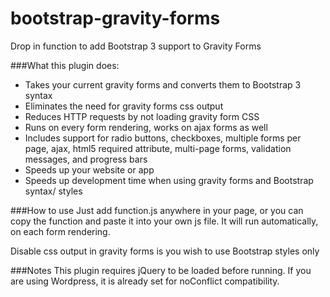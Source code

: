 bootstrap-gravity-forms
=======================

Drop in function to add Bootstrap 3 support to Gravity Forms

###What this plugin does:
* Takes your current gravity forms and converts them to Bootstrap 3 syntax
* Eliminates the need for gravity forms css output
* Reduces HTTP requests by not loading gravity form CSS
* Runs on every form rendering, works on ajax forms as well
* Includes support for radio buttons, checkboxes, multiple forms per page, ajax, html5 required attribute, multi-page forms, validation messages, and progress bars
* Speeds up your website or app
* Speeds up development time when using gravity forms and Bootstrap syntax/ styles

###How to use
Just add function.js anywhere in your page, or you can copy the function and paste it into your own js file. It will run automatically, on each form rendering.

Disable css output in gravity forms is you wish to use Bootstrap styles only

###Notes
This plugin requires jQuery to be loaded before running. If you are using Wordpress, it is already set for noConflict compatibility.
